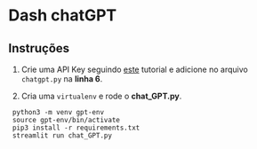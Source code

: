 # Dash chatGPT

## Instruções

1. Crie uma API Key seguindo [este](https://medium.com/@alessandro_rocha/integrando-aplica%C3%A7%C3%B5es-python-com-o-chatgpt-e1f4d55ef10b) tutorial e adicione no arquivo `chatgpt.py` na **linha 6**. 

2. Cria uma `virtualenv` e rode o **chat_GPT.py**. 

```
 python3 -m venv gpt-env
 source gpt-env/bin/activate
 pip3 install -r requirements.txt 
 streamlit run chat_GPT.py 
 ```